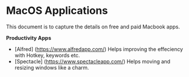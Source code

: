 # MacOS Applications 
This document is to capture the details on free and paid Macbook apps. 

**Productivity Apps**
- [Alfred] (https://www.alfredapp.com/) Helps improving the effeciency with Hotkey, keywords etc. 
- [Spectacle] (https://www.spectacleapp.com/) Helps moving and resizing windows like a charm. 
